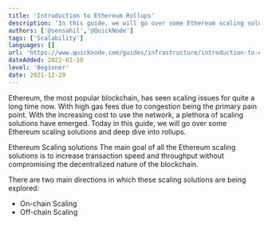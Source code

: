 ```yaml
---
title: 'Introduction to Ethereum Rollups'
description: 'In this guide, we will go over some Ethereum scaling solutions and deep dive into rollups.'
authors: ['@sensahil','@QuickNode']
tags: ['Scalability']
languages: []
url: 'https://www.quicknode.com/guides/infrastructure/introduction-to-ethereum-rollups'
dateAdded: 2022-01-10
level: 'Beginner'
date: 2021-12-29
---
```


Ethereum, the most popular blockchain, has seen scaling issues for quite a long time now. With high gas fees due to congestion being the primary pain point. With the increasing cost to use the network, a plethora of scaling solutions have emerged. Today in this guide, we will go over some Ethereum scaling solutions and deep dive into rollups.

Ethereum Scaling solutions
The main goal of all the Ethereum scaling solutions is to increase transaction speed and throughput without compromising the decentralized nature of the blockchain.

There are two main directions in which these scaling solutions are being explored:
- On-chain Scaling
- Off-chain Scaling